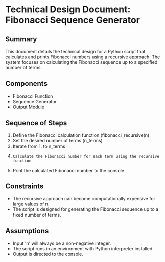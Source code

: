 # Technical Design Document: Fibonacci Sequence Generator

## Summary

This document details the technical design for a Python script that calculates and prints Fibonacci numbers using a recursive approach. The system focuses on calculating the Fibonacci sequence up to a specified number of terms.

## Components

*   Fibonacci Function
*   Sequence Generator
*   Output Module

## Sequence of Steps

1.  Define the Fibonacci calculation function (fibonacci_recursive(n)
2.  Set the desired number of terms (n_terms)
3.  Iterate from 1.  to n_terms
4.     Calculate the Fibonacci number for each term using the recursive function
5.  Print the calculated Fibonacci number to the console

## Constraints

*   The recursive approach can become computationally expensive for large values of n.
*   The script is designed for generating the Fibonacci sequence up to a fixed number of terms.

## Assumptions

*   Input 'n' will always be a non-negative integer.
*   The script runs in an environment with Python interpreter installed.
*   Output is directed to the console.